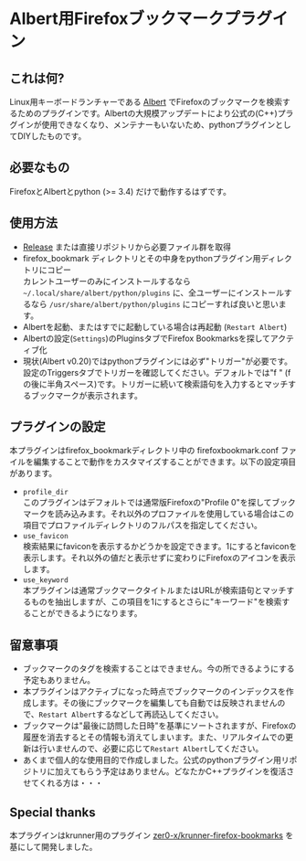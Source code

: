 # Albert用Firefoxブックマークプラグイン
## これは何?
Linux用キーボードランチャーである [Albert](https://albertlauncher.github.io/) でFirefoxのブックマークを検索するためのプラグインです。Albertの大規模アップデートにより公式の(C++)プラグインが使用できなくなり、メンテナーもいないため、pythonプラグインとしてDIYしたものです。

## 必要なもの
FirefoxとAlbertとpython (>= 3.4) だけで動作するはずです。

## 使用方法
- [Release](https://github.com/czsy4096/albert-firefoxbookmark-py/releases) または直接リポジトリから必要ファイル群を取得
- firefox_bookmark ディレクトリとその中身をpythonプラグイン用ディレクトリにコピー  
カレントユーザーのみにインストールするなら `~/.local/share/albert/python/plugins` に、全ユーザーにインストールするなら `/usr/share/albert/python/plugins` にコピーすれば良いと思います。
- Albertを起動、またはすでに起動している場合は再起動 (`Restart Albert`)
- Albertの設定(`Settings`)のPluginsタブでFirefox Bookmarksを探してアクティブ化
- 現状(Albert v0.20)ではpythonプラグインには必ず"トリガー"が必要です。  
設定のTriggersタブでトリガーを確認してください。デフォルトでは"f " (fの後に半角スペース)です。トリガーに続いて検索語句を入力するとマッチするブックマークが表示されます。

## プラグインの設定
本プラグインはfirefox_bookmarkディレクトリ中の firefoxbookmark.conf ファイルを編集することで動作をカスタマイズすることができます。以下の設定項目があります。
- `profile_dir`  
このプラグインはデフォルトでは通常版Firefoxの"Profile 0"を探してブックマークを読み込みます。それ以外のプロファイルを使用している場合はこの項目でプロファイルディレクトリのフルパスを指定してください。
- `use_favicon`  
検索結果にfaviconを表示するかどうかを設定できます。1にするとfaviconを表示します。それ以外の値だと表示せずに変わりにFirefoxのアイコンを表示します。
- `use_keyword`  
本プラグインは通常ブックマークタイトルまたはURLが検索語句とマッチするものを抽出しますが、この項目を1にするとさらに"キーワード"を検索することができるようになります。

## 留意事項
- ブックマークのタグを検索することはできません。今の所できるようにする予定もありません。
- 本プラグインはアクティブになった時点でブックマークのインデックスを作成します。その後にブックマークを編集しても自動では反映されませんので、`Restart Albert`するなどして再読込してください。
- ブックマークは"最後に訪問した日時"を基準にソートされますが、Firefoxの履歴を消去するとその情報も消えてしまいます。また、リアルタイムでの更新は行いませんので、必要に応じて`Restart Albert`してください。
- あくまで個人的な使用目的で作成しました。公式のpythonプラグイン用リポジトリに加えてもらう予定はありません。どなたかC++プラグインを復活させてくれる方は・・・

## Special thanks
本プラグインはkrunner用のプラグイン [zer0-x/krunner-firefox-bookmarks](https://github.com/zer0-x/krunner-firefox-bookmarks) を基にして開発しました。
